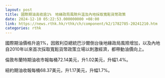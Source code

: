 ```yaml
---
layout: post
title: 國際期油高收逾1%　地緣政局風險升溫及內地採取寬鬆貨幣政策
date: 2024-12-10 05:22:53.000000000 +08:00
link: https://news.rthk.hk/rthk/ch/component/k2/1782785-20241210.htm
categories: rthk
---
```


國際期油價格升逾1%，因敘利亞總統巴沙爾倒台後地緣政局風險增加，以及內地自2010年以來首次採取寬鬆貨幣政策立場以刺激經濟，都帶動油價向上。

倫敦布蘭特期油收市報每桶72.14美元，升1.02美元，升幅1.4%。

紐約期油收報每桶68.37美元，升1.17美元，升幅1.7%。
